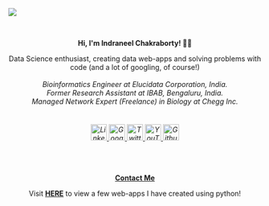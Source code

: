 ![](https://komarev.com/ghpvc/?username=ineelhere&color=red)

<div class="container"> <br><p align='center'><strong> Hi, I'm Indraneel Chakraborty! 👨‍💻 </strong></p><p  align='center'>Data Science enthusiast, creating data web-apps and solving problems with code (and a lot of googling, of course!)<br><br><i>Bioinformatics Engineer at Elucidata Corporation, India. <br>Former Research Assistant at IBAB, Bengaluru, India. <br> Managed Network Expert (Freelance) in Biology at Chegg Inc. <br></i> </p> <h6 class="jumbotron-heading" align = 'center'><br> <a href="https://www.linkedin.com/in/indraneelchakraborty/" target="_blank"><img src="https://static-exp1.licdn.com/sc/h/al2o9zrvru7aqj8e1x2rzsrca" alt="Linkedin" width="32" height="32" > </a> <a href="https://sites.google.com/view/indraneelchakraborty" target="_blank"><img width="32" height="32" src="https://lh3.googleusercontent.com/mjVS_Izc6fGAvuaT0v--gb2so5mZvAbI5EUMUB41cWB7tpy81trBCR8rIlj8NoKgPzDWGN-Hs97NlW0T9W57YJ5z9A8QQWwXUYa_Zg=h120" alt="Google Sites" > </a> <a href="https://twitter.com/ineelhere" target="_blank"> <img src="https://abs.twimg.com/favicons/twitter.ico" alt="Twitter" width="32" height="32"> </a> <a href="https://www.youtube.com/channel/UCbIMzl7rOj0FkamVf_aBM8w" target="_blank"> <img src="https://www.youtube.com/s/desktop/28b67e7f/img/favicon_48.png" alt="YouTube" width="32" height="32"> </a> <a href="https://github.com/ineelhere" target="_blank"><img width="32" height="32" src="https://github.com/fluidicon.png" alt="Github" > </a> </h6><br> <p align=center > <a href="https://docs.google.com/forms/d/e/1FAIpQLSeZuuBTcglrHmKFfTwZ66HdHVYKge6kJ3cAtSCdF7e_8NMypg/viewform" class="btn btn-outline-success" target="_blank"><strong>Contact Me</strong></a> </p> </div> </section> </main>

<p align='center'> Visit <strong><a href="https://share.streamlit.io/ineelhere/ineelhere/main/ineelhere.py" target="_blank">HERE</a></strong> to view a few web-apps I have created using python!</p>


<!-- <p align="center"><img src="https://github-readme-stats.vercel.app/api?username=ineelhere&show_icons=true&theme=algolia" width = 390px alt="indraneel-chakraborty"></p> -->

